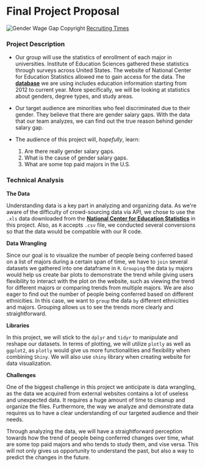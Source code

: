 # Final Project Proposal

![Gender Wage Gap](https://recruitingtimes.org/wp-content/uploads/2016/11/Gender-Pay-Gap.png)
Copyright [Recruiting Times](https://recruitingtimes.org/recruitment-and-hr-features/15987/uk-businesses-report-gender-pay-gap-2018/)

### Project Description
- Our group will use the statistics of enrollment of each major in universities. Institute of Education Sciences gathered these statistics through surveys across
United States. The website of National Center for Education Statistics allowed me to gain access
for the data. The [**database**](https://nces.ed.gov/programs/digest/) we are using includes education information starting from 2012 to current year. More specifically, we will be looking at statistics about genders, degree types, and study areas.

- Our target audience are minorities who feel discriminated due to their gender. They believe that there are gender salary gaps.  With the data  that our team analyzes, we can find out the true reason behind gender salary gap.

- The audience of this project will, _hopefully_, learn:
  1. Are there really gender salary gaps.
  2. What is the cause of gender salary gaps.
  3. What are some top paid majors in the U.S.


### Technical Analysis

 **The Data**

Understanding data is a key part in analyzing and organizing data. As we're aware of the difficulty of crowd-sourcing data via API, we chose to use the `.xls` data downloaded from the [**National Center for Education Statistics**](https://nces.ed.gov/) in this project. Also, as `R` accepts `.csv` file, we conducted several conversions so that the data would be compatible with our R code.

**Data Wrangling**

Since our goal is to visualize the number of people being conferred based on a list of majors during a certain span of time, we have to `join` several datasets we gathered into one dataframe in `R`.  `Grouping` the data `by` majors would help us create bar plots to demonstrate the trend while giving users flexibility to interact with the plot on the website, such as viewing the trend for different majors or comparing trends from multiple majors. We are also eager to find out the number of people being conferred based on different ethnicities. In this case, we want to `group` the data `by` different ethnicities and majors. Grouping allows us to see the trends more clearly and straightforward.

**Libraries**

In this project, we will stick to the `dplyr` and   `tidyr` to manipulate and reshape our datasets. In terms of plotting, we will utilize `plotly` as well as `ggplot2`, as `plotly` would give us more functionalities and flexibility when combining `Shiny`. We will also use `shiny` library when creating website for data visualization.

**Challenges**

One of the biggest challenge in this project we anticipate is data wrangling, as the data we acquired from external websites contains a lot of useless and unexpected data. It requires a huge amount of time to cleanup and organize the files. Furthermore, the way we analyze and demonstrate data requires us to have a clear understanding of our targeted audience and their needs.

Through analyzing the data, we will have a straightforward perception towards how the trend of people being conferred changes over time, what are some top paid majors and who tends to study them, and vise versa. This will not only gives us opportunity to understand the past, but also a way to predict the changes in the future.
